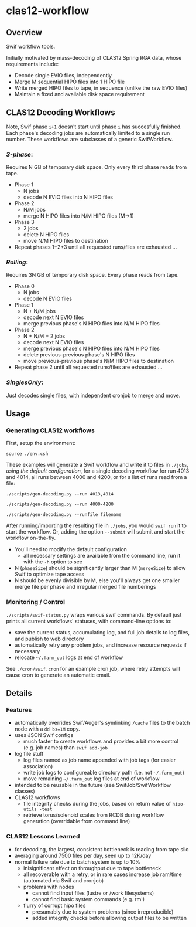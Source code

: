 # clas12-workflow

## Overview
Swif workflow tools.

Initially motivated by mass-decoding of CLAS12 Spring RGA data, whose requirements include:
* Decode single EVIO files, independently
* Merge M sequential HIPO files into 1 HIPO file
* Write merged HIPO files to tape, in sequence (unlike the raw EVIO files)
* Maintain a fixed and available disk space requirement

## CLAS12 Decoding Workflows

Note, Swif phase `i+1` doesn't start until phase `i` has succesfully finished.  Each phase's decoding jobs are automatically limited to a single run number.  These workflows are subclasses of a generic SwifWorkflow.

### _3-phase_:
Requires N GB of temporary disk space.  Only every third phase reads from tape.
* Phase 1
  * N jobs
  * decode N EVIO files into N HIPO files
* Phase 2
  * N/M jobs
  * merge N HIPO files into N/M HIPO files (M->1)
* Phase 3
  * 2 jobs
  * delete N HIPO files
  * move N/M HIPO files to destination
* Repeat phases 1+2+3 until all requested runs/files are exhausted ...

### _Rolling_:
Requires 3N GB of temporary disk space.  Every phase reads from tape.
* Phase 0
  * N jobs
  * decode N EVIO files
* Phase 1
  * N + N/M jobs
  * decode next N EVIO files
  * merge previous phase's N HIPO files into N/M HIPO files
* Phase 2
  * N + N/M + 2 jobs
  * decode next N EVIO files
  * merge previous phase's N HIPO files into N/M HIPO files
  * delete previous-previous phase's N HIPO files
  * move previous-previous phase's N/M HIPO files to destination
* Repeat phase 2 until all requested runs/files are exhausted ...

### _SinglesOnly_:
Just decodes single files, with independent cronjob to merge and move.

## Usage

### Generating CLAS12 workflows

First, setup the environment:

`source ./env.csh`

These examples will generate a Swif workflow and write it to files in `./jobs`, _using the default configuration_, for a single decoding workflow for run 4013 and 4014, all runs between 4000 and 4200, or for a list of runs read from a file:

`./scripts/gen-decoding.py --run 4013,4014`

`./scripts/gen-decoding.py --run 4000-4200`

`./scripts/gen-decoding.py --runfile filename`

After running/importing the resulting file in `./jobs`, you would `swif run` it to start the workflow.  Or, adding the option `--submit` will submit and start the workflow on-the-fly.

* You'll need to modify the default configuration
  * all necessary settings are available from the command line, run it with the `-h` option to see
* N (`phaseSize`) should be significantly larger than M (`mergeSize`) to allow Swif to optimize tape access
* N should be evenly divisible by M, else you'll always get one smaller merge file per phase and irregular merged file numberings

### Monitoring / Control

`./scripts/swif-status.py` wraps various swif commands.  By default just prints all current workflows' statuses, with command-line options to:
* save the current status, accumulating log, and full job details to log files, and publish to web directory
* automatically retry any problem jobs, and increase resource requests if necessary
* relocate `~/.farm_out` logs at end of workflow

See `./cron/swif.cron` for an example cron job, where retry attempts will cause cron to generate an automatic email.

## Details

### Features
* automatically overrides Swif/Auger's symlinking `/cache` files to the batch node with a `dd bs=1M` copy.
* uses JSON Swif configs
  * much faster to create workflows and provides a bit more control (e.g. job names) than `swif add-job`
* log file stuff
  * log files named as job name appended with job tags (for easier association)
  * write job logs to configureable directory path (i.e. not `~/.farm_out`)
  * move remaining `~/.farm_out` log files at end of workflow
* intended to be reusable in the future (see SwifJob/SwifWorkflow classes)
* CLAS12 workflows
  * file integrity checks during the jobs, based on return value of `hipo-utils -test`
  * retrieve torus/solenoid scales from RCDB during workflow generation (overridable from command line)

### CLAS12 Lessons Learned
* for decoding, the largest, consistent bottleneck is reading from tape silo
* averaging around 7500 files per day, seen up to 12K/day
* normal failure rate due to batch system is up to 10%
  * inisignificant effect on throughput due to tape bottleneck
  * all recoverable with a retry, or in rare cases increase job ram/time (automated via Swif and cronjob)
  * problems with nodes
    * cannot find input files (lustre or /work filesystems)
    * cannot find basic system commands (e.g. rm!)
  * flurry of corrupt hipo files
    * presumably due to system problems (since irreproducible) 
    * added integrity checks before allowing output files to be written

